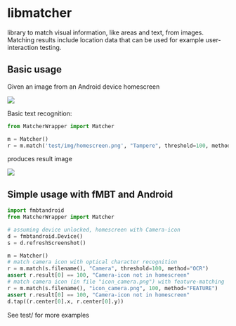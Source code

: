 # libmatcher

library to match visual information, like areas and text, from images.
Matching results include location data that can be used for example user-interaction testing.

## Basic usage

Given an image from an Android device homescreen

![](https://raw.github.com/vilvo/libmatcher/master/test/img/homescreen.png)

Basic text recognition:
```python
from MatcherWrapper import Matcher

m = Matcher()
r = m.match('test/img/homescreen.png', "Tampere", threshold=100, method="OCR")
```
produces result image

![](https://raw.github.com/vilvo/libmatcher/master/example/100_homescreen__Tampere_1395905228.png)

## Simple usage with fMBT and Android

```python
import fmbtandroid
from MatcherWrapper import Matcher

# assuming device unlocked, homescreen with Camera-icon
d = fmbtandroid.Device()
s = d.refreshScreenshot()

m = Matcher()
# match camera icon with optical character recognition
r = m.match(s.filename(), "Camera", threshold=100, method="OCR")
assert r.result[0] == 100, "Camera-icon not in homescreen"
# match camera icon (in file "icon_camera.png") with feature-matching
r = m.match(s.filename(), "icon_camera.png", 100, method="FEATURE")
assert r.result[0] == 100, "Camera-icon not in homescreen"
d.tap((r.center[0].x, r.center[0].y))
```

See test/ for more examples
